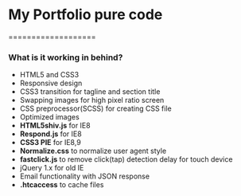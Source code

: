 # My Portfolio pure code
===================


### What is it working in behind?


* HTML5 and CSS3
* Responsive design
* CSS3 transition for tagline and section title
* Swapping images for high pixel ratio screen
* CSS preprocessor(SCSS) for creating CSS file
* Optimized images
* __HTML5shiv.js__ for IE8
* __Respond.js__ for IE8
* __CSS3 PIE__ for IE8,9
* __Normalize.css__ to normalize user agent style
* __fastclick.js__ to remove click(tap) detection delay for touch device
* jQuery 1.x for old IE
* Email functionality with JSON response
* __.htcaccess__  to cache files
